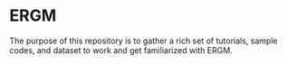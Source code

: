 # ERGM
The purpose of this repository is to gather a rich set of tutorials, sample codes, and dataset to work and get familiarized with ERGM.
